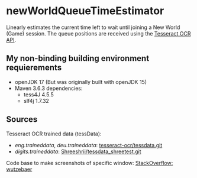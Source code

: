 # newWorldQueueTimeEstimator
Linearly estimates the current time left to wait until joining a New World (Game) session. The queue positions are received using the [Tesseract OCR API](https://github.com/tesseract-ocr/tesseract).

## My non-binding building environment requierements
- openJDK 17 (But was originally built with openJDK 15)
- Maven 3.6.3 dependencies:
  - tess4J 4.5.5
  - slf4j 1.7.32

## Sources
Tesseract OCR trained data (tessData):
- *eng.traineddata*, *deu.traineddata*: [tesseract-ocr/tessdata.git](https://github.com/tesseract-ocr/tessdata.git)
- *digits.traineddata*: [Shreeshrii/tessdata_shreetest.git](https://github.com/Shreeshrii/tessdata_shreetest.git)

Code base to make screenshots of specific window: [StackOverflow: wutzebaer](https://stackoverflow.com/a/47182139)
